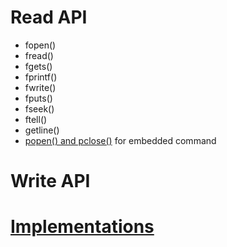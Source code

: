 # Read API

* fopen()
* fread()
* fgets()
* fprintf()
* fwrite()
* fputs()
* fseek()
* ftell()
* getline()
* [popen() and pclose()](https://github.com/TranPhucVinh/C/blob/master/Physical%20layer/README.md#popen-and-pclose) for embedded command

# Write API

# [Implementations](Implementations.md)